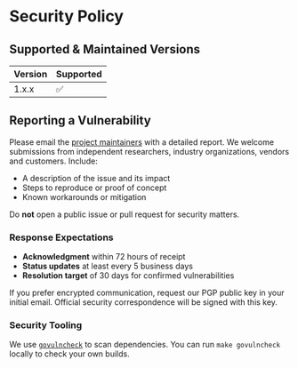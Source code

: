 # Security Policy

## Supported & Maintained Versions

| Version | Supported          |
|---------|--------------------|
| 1.x.x   | :white_check_mark: |

## Reporting a Vulnerability

Please email the [project maintainers](mailto:go-sanitize@mrz1818.com) with a detailed
report. We welcome submissions from independent researchers, industry
organizations, vendors and customers. Include:

- A description of the issue and its impact
- Steps to reproduce or proof of concept
- Known workarounds or mitigation

Do **not** open a public issue or pull request for security matters.

### Response Expectations

- **Acknowledgment** within 72 hours of receipt
- **Status updates** at least every 5 business days
- **Resolution target** of 30 days for confirmed vulnerabilities

If you prefer encrypted communication, request our PGP public key in your
initial email. Official security correspondence will be signed with this key.

### Security Tooling

We use [`govulncheck`](https://pkg.go.dev/golang.org/x/vuln/cmd/govulncheck) to
scan dependencies. You can run `make govulncheck` locally to check your own
builds.

